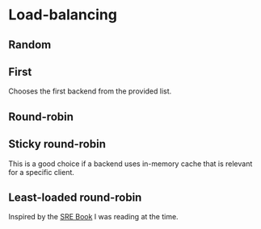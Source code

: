 # Load-balancing

## Random

## First

Chooses the first backend from the provided list.

## Round-robin

## Sticky round-robin

This is a good choice if a backend uses in-memory cache that is relevant for a specific client.

## Least-loaded round-robin

Inspired by the [SRE Book](https://sre.google/sre-book/load-balancing-datacenter/#least-loaded-round-robin-WEswh9CN) I was reading at the time.
